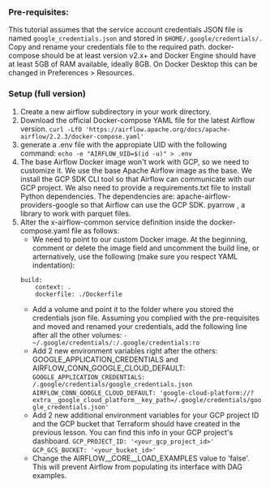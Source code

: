 ### Pre-requisites:
This tutorial assumes that the service account credentials JSON file is named `google_credentials.json` and stored in `$HOME/.google/credentials/.` Copy and rename your credentials file to the required path.
docker-compose should be at least version v2.x+ and Docker Engine should have at least 5GB of RAM available, ideally 8GB. On Docker Desktop this can be changed in Preferences > Resources.

### Setup (full version)
1. Create a new airflow subdirectory in your work directory.
2. Download the official Docker-compose YAML file for the latest Airflow version.
```curl -LfO 'https://airflow.apache.org/docs/apache-airflow/2.2.3/docker-compose.yaml'``` 
3. generate a .env file with the appropiate UID with the following command:
```echo -e "AIRFLOW_UID=$(id -u)" > .env```
4. The base Airflow Docker image won't work with GCP, so we need to customize it.
    We use the base Apache Airflow image as the base.
    We install the GCP SDK CLI tool so that Airflow can communicate with our GCP project.
    We also need to provide a requirements.txt file to install Python dependencies. The dependencies are:
    apache-airflow-providers-google so that Airflow can use the GCP SDK.
    pyarrow , a library to work with parquet files.
5. Alter the x-airflow-common service definition inside the docker-compose.yaml file as follows:
    - We need to point to our custom Docker image. At the beginning, comment or delete the image field and uncomment the build line, or arternatively, use the following (make sure you respect YAML indentation):
    ```
    build:
        context: .
        dockerfile: ./Dockerfile
    ```
    -  Add a volume and point it to the folder where you stored the credentials json file. Assuming you complied with the pre-requisites and moved and renamed your credentials, add the following line after all the other volumes:
    ```- ~/.google/credentials/:/.google/credentials:ro```
    - Add 2 new environment variables right after the others: GOOGLE_APPLICATION_CREDENTIALS and AIRFLOW_CONN_GOOGLE_CLOUD_DEFAULT:
    ```GOOGLE_APPLICATION_CREDENTIALS: /.google/credentials/google_credentials.json```
    ```AIRFLOW_CONN_GOOGLE_CLOUD_DEFAULT: 'google-cloud-platform://?extra__google_cloud_platform__key_path=/.google/credentials/google_credentials.json'```
    - Add 2 new additional environment variables for your GCP project ID and the GCP bucket that Terraform should have created in the previous lesson. You can find this info in your GCP project's dashboard.
    ```GCP_PROJECT_ID: '<your_gcp_project_id>'```
    ```GCP_GCS_BUCKET: '<your_bucket_id>'```
    - Change the AIRFLOW__CORE__LOAD_EXAMPLES value to 'false'. This will prevent Airflow from populating its interface with DAG examples.
    




